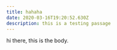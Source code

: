 ```yaml
---
title: hahaha
date: 2020-03-16T19:20:52.630Z
description: this is a testing passage
---
```

hi there, this is the body.